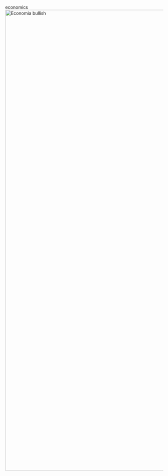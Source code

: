 economics 
<img width="1470" alt="Economia bullish" src="https://github.com/user-attachments/assets/4783f4cd-3ffa-4362-a329-7baddcf3f770" />
